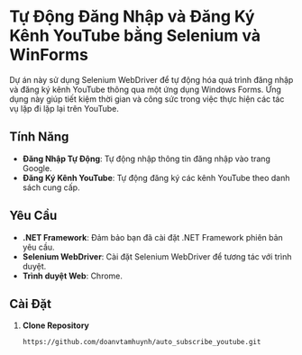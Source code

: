 # Tự Động Đăng Nhập và Đăng Ký Kênh YouTube bằng Selenium và WinForms

Dự án này sử dụng Selenium WebDriver để tự động hóa quá trình đăng nhập và đăng ký kênh YouTube thông qua một ứng dụng Windows Forms. Ứng dụng này giúp tiết kiệm thời gian và công sức trong việc thực hiện các tác vụ lặp đi lặp lại trên YouTube.

## Tính Năng

- **Đăng Nhập Tự Động**: Tự động nhập thông tin đăng nhập vào trang Google.
- **Đăng Ký Kênh YouTube**: Tự động đăng ký các kênh YouTube theo danh sách cung cấp.

## Yêu Cầu

- **.NET Framework**: Đảm bảo bạn đã cài đặt .NET Framework phiên bản yêu cầu.
- **Selenium WebDriver**: Cài đặt Selenium WebDriver để tương tác với trình duyệt.
- **Trình duyệt Web**: Chrome.

## Cài Đặt

1. **Clone Repository**

   ```bash
   https://github.com/doanvtamhuynh/auto_subscribe_youtube.git
